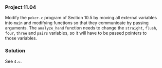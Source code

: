 ### Project 11.04
Modify the `poker.c` program of Section 10.5 by moving all external variables
into `main` and modifying functions so that they communicate by passing
arguments. The `analyze_hand` function needs to change the `straight`, `flush`,
`four`, `three` and `pairs` variables, so it will have to be passed pointers to
those variables.

### Solution
See `4.c`.
